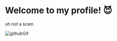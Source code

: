<!-- ### Hi there 👋-->
# Welcome to my profile! :smiling_imp:
uh not a scam
<!--
**WinterNH/WinterNH** is a ✨ _special_ ✨ repository because its `README.md` (this file) appears on your GitHub profile.

Here are some ideas to get you started:

- 🔭 I’m currently working on ...
- 🌱 I’m currently learning ...
- 👯 I’m looking to collaborate on ...
- 🤔 I’m looking for help with ...
- 💬 Ask me about ...
- 📫 How to reach me: ...
- 😄 Pronouns: ...
- ⚡ Fun fact: ...
-->
![githubGif](https://github.com/WinterNH/WinterNH/assets/95832452/921c53e1-f226-47f8-803c-d2714ab65250)
